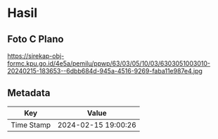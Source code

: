 # Hasil

## Foto C Plano

https://sirekap-obj-formc.kpu.go.id/4e5a/pemilu/ppwp/63/03/05/10/03/6303051003010-20240215-183653--6dbb684d-945a-4516-9269-faba11e987e4.jpg


## Metadata

| Key        | Value               |
| ---------- | ------------------- |
| Time Stamp | 2024-02-15 19:00:26 |



